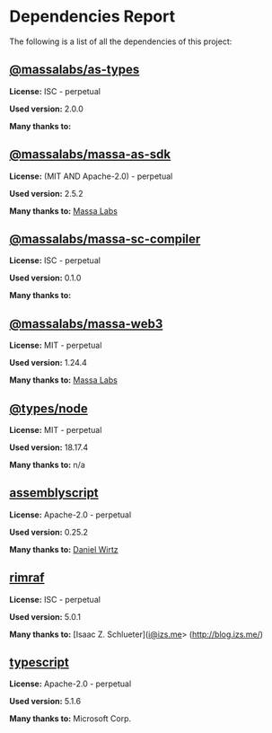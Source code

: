 # Dependencies Report

The following is a list of all the dependencies of this project:
## [@massalabs/as-types](https://registry.npmjs.org/@massalabs/as-types/-/as-types-2.0.0.tgz)

**License:** ISC - perpetual

**Used version:** 2.0.0

**Many thanks to:** 

## [@massalabs/massa-as-sdk](git+https://github.com/massalabs/massa-as-sdk.git)

**License:** (MIT AND Apache-2.0) - perpetual

**Used version:** 2.5.2

**Many thanks to:** [Massa Labs](info@massa.net)

## [@massalabs/massa-sc-compiler](https://registry.npmjs.org/@massalabs/massa-sc-compiler/-/massa-sc-compiler-0.1.0.tgz)

**License:** ISC - perpetual

**Used version:** 0.1.0

**Many thanks to:** 

## [@massalabs/massa-web3](git+https://github.com/massalabs/massa-web3.git)

**License:** MIT - perpetual

**Used version:** 1.24.4

**Many thanks to:** [Massa Labs](info@massa.net)

## [@types/node](https://github.com/DefinitelyTyped/DefinitelyTyped.git)

**License:** MIT - perpetual

**Used version:** 18.17.4

**Many thanks to:** n/a

## [assemblyscript](git+https://github.com/AssemblyScript/assemblyscript.git)

**License:** Apache-2.0 - perpetual

**Used version:** 0.25.2

**Many thanks to:** [Daniel Wirtz](dcode+assemblyscript@dcode.io)

## [rimraf](git://github.com/isaacs/rimraf.git)

**License:** ISC - perpetual

**Used version:** 5.0.1

**Many thanks to:** [Isaac Z. Schlueter](i@izs.me> (http://blog.izs.me/)

## [typescript](git+https://github.com/Microsoft/TypeScript.git)

**License:** Apache-2.0 - perpetual

**Used version:** 5.1.6

**Many thanks to:** Microsoft Corp.

